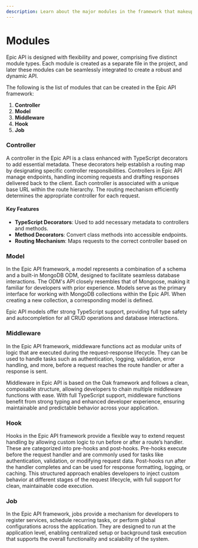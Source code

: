 ```yaml
---
description: Learn about the major modules in the framework that makeup the whole app.
---
```


# Modules

Epic API is designed with flexibility and power, comprising five distinct module types. Each module is created as a separate file in the project, and later these modules can be seamlessly integrated to create a robust and dynamic API.

The following is the list of modules that can be created in the Epic API framework:

1. **Controller**
2. **Model**
3. **Middleware**
4. **Hook**
5. **Job**

### Controller

A controller in the Epic API is a class enhanced with TypeScript decorators to add essential metadata. These decorators help establish a routing map by designating specific controller responsibilities. Controllers in Epic API manage endpoints, handling incoming requests and drafting responses delivered back to the client. Each controller is associated with a unique base URL within the route hierarchy. The routing mechanism efficiently determines the appropriate controller for each request.

#### Key Features

* **TypeScript Decorators**: Used to add necessary metadata to controllers and methods.
* **Method Decorators**: Convert class methods into accessible endpoints.
* **Routing Mechanism**: Maps requests to the correct controller based on

### Model

In the Epic API framework, a model represents a combination of a schema and a built-in MongoDB ODM, designed to facilitate seamless database interactions. The ODM's API closely resembles that of Mongoose, making it familiar for developers with prior experience. Models serve as the primary interface for working with MongoDB collections within the Epic API. When creating a new collection, a corresponding model is defined.

Epic API models offer strong TypeScript support, providing full type safety and autocompletion for all CRUD operations and database interactions.

### Middleware

In the Epic API framework, middleware functions act as modular units of logic that are executed during the request-response lifecycle. They can be used to handle tasks such as authentication, logging, validation, error handling, and more, before a request reaches the route handler or after a response is sent.

Middleware in Epic API is based on the Oak framework and follows a clean, composable structure, allowing developers to chain multiple middleware functions with ease. With full TypeScript support, middleware functions benefit from strong typing and enhanced developer experience, ensuring maintainable and predictable behavior across your application.

### Hook

Hooks in the Epic API framework provide a flexible way to extend request handling by allowing custom logic to run before or after a route’s handler. These are categorized into pre-hooks and post-hooks. Pre-hooks execute before the request handler and are commonly used for tasks like authentication, validation, or modifying request data. Post-hooks run after the handler completes and can be used for response formatting, logging, or caching. This structured approach enables developers to inject custom behavior at different stages of the request lifecycle, with full support for clean, maintainable code execution.

### Job

In the Epic API framework, jobs provide a mechanism for developers to register services, schedule recurring tasks, or perform global configurations across the application. They are designed to run at the application level, enabling centralized setup or background task execution that supports the overall functionality and scalability of the system.

